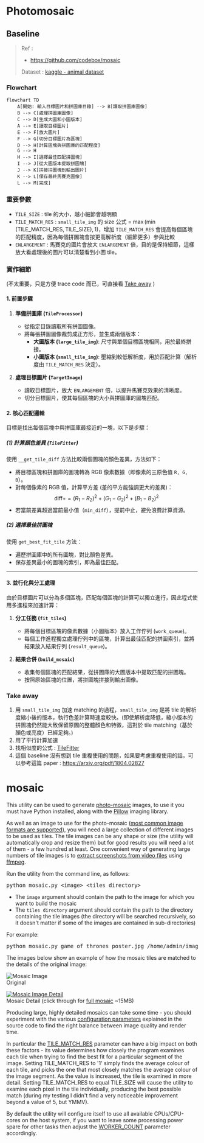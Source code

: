 # Photomosaic

## Baseline
> Ref : 
> * https://github.com/codebox/mosaic
> 
> Dataset : [kaggle - animal dataset](https://www.kaggle.com/datasets/snmahsa/animal-image-dataset-cats-dogs-and-foxes?resource=download)

### Flowchart
```mermaid
flowchart TD
    A[開始: 輸入目標圖片和拼圖庫目錄] --> B[讀取拼圖庫圖像]
    B --> C[處理拼圖庫圖像]
    C --> D[生成大圖和小圖版本]
    A --> E[讀取目標圖片]
    E --> F[放大圖片]
    F --> G[切分目標圖片為區塊]
    D --> H[計算區塊與拼圖庫的匹配程度]
    G --> H
    H --> I[選擇最佳匹配拼圖塊]
    I --> J[從大圖版本提取拼圖塊]
    J --> K[拼接拼圖塊到輸出圖片]
    K --> L[保存最終馬賽克圖像]
    L --> M[完成]

```

### 重要參數

- `TILE_SIZE` : tile 的大小，越小細節會越明顯
- `TILE_MATCH_RES` : `small_tile_img` 的 size 公式 =  $\max(\min(\text{TILE_MATCH_RES}, \text{TILE_SIZE}), 1)$，增加 `TILE_MATCH_RES` 會提高每個區塊的匹配精度，因為每個拼圖塊會按更高解析度（細節更多）參與比較
- `ENLARGEMENT` : 馬賽克的圖片會放大 `ENLARGEMENT` 倍，目的是保持細節，這樣放大看處理後的圖片可以清楚看到小圖 tile。


### 實作細節 
(不太重要，只是方便 trace code 而已，可直接看 [Take away](#Take-away) )
#### **1. 前置步驟**
1. **準備拼圖庫 (`TileProcessor`)**
   - 從指定目錄讀取所有拼圖圖像。
   - 將每張拼圖圖像裁剪成正方形，並生成兩個版本：
     - **大圖版本 (`large_tile_img`)**: 尺寸與單個目標區塊相同，用於最終拼接。
     - **小圖版本 (`small_tile_img`)**: 壓縮到較低解析度，用於匹配計算（解析度由 `TILE_MATCH_RES` 決定）。

2. **處理目標圖片 (`TargetImage`)**
   - 讀取目標圖片，放大 `ENLARGEMENT` 倍，以提升馬賽克效果的清晰度。
   - 切分目標圖片，使其每個區塊的大小與拼圖庫的圖塊匹配。


#### **2. 核心匹配邏輯**
目標是找出每個區塊中與拼圖庫最接近的一塊，以下是步驟：

##### **(1) 計算顏色差異 (`TileFitter`)**
使用 `__get_tile_diff` 方法比較兩個圖塊的顏色差異，方法如下：
   - 將目標區塊和拼圖庫的圖塊轉為 RGB 像素數據（即像素的三原色值 `R, G, B`）。
   - 對每個像素的 RGB 值，計算平方差 (差的平方能強調更大的差異)：
     $$
     \text{diff} += (R_1 - R_2)^2 + (G_1 - G_2)^2 + (B_1 - B_2)^2
     $$
   - 若當前差異超過當前最小值（`min_diff`），提前中止，避免浪費計算資源。

##### **(2) 選擇最佳拼圖塊**
使用 `get_best_fit_tile` 方法：
   - 遍歷拼圖庫中的所有圖塊，對比顏色差異。
   - 保存差異最小的圖塊的索引，即為最佳匹配。

---

#### **3. 並行化與分工處理**
由於目標圖片可以分為多個區塊，匹配每個區塊的計算可以獨立進行，因此程式使用多進程來加速計算：
1. **分工任務 (`fit_tiles`)**
   - 將每個目標區塊的像素數據（小圖版本）放入工作佇列 (`work_queue`)。
   - 每個工作進程獨立處理佇列中的區塊，計算出最佳匹配的拼圖索引，並將結果放入結果佇列 (`result_queue`)。

2. **結果合併 (`build_mosaic`)**
   - 收集每個區塊的匹配結果，從拼圖庫的大圖版本中提取匹配的拼圖塊。
   - 按照原始區塊的位置，將拼圖塊拼接到輸出圖像。


### Take away
1. 用 `small_tile_img` 加速 matching 的過程，`small_tile_img` 是將 tile 的解析度縮小後的版本，執行色差計算時速度較快。(即使解析度降低，縮小版本的拼圖塊仍然能大致保留原圖的整體顏色和特徵，這對於 tile matching（基於顏色或亮度）已經足夠。)
2. 用了平行計算加速
3. 找相似度的公式 : [TileFitter](#1-計算顏色差異-TileFitter)
4. 這個 baseline 沒有想到 tile 重複使用的問題，如果要考慮重複使用的話，可以參考這篇 paper : https://arxiv.org/pdf/1804.02827 



# mosaic

This utility can be used to generate [photo-mosaic](http://en.wikipedia.org/wiki/Photographic_mosaic) images, to use it you must have Python installed, along with the [Pillow](http://pillow.readthedocs.org/en/latest/) imaging library.

As well as an image to use for the photo-mosaic ([most common image formats are supported](http://pillow.readthedocs.org/en/latest/handbook/image-file-formats.html)), you will need a large collection of different images to be used as tiles. The tile images can be any shape or size (the utility will automatically crop and resize them) but for good results you will need a lot of them - a few hundred at least. One convenient way of generating large numbers of tile images is to [extract screenshots from video files](https://trac.ffmpeg.org/wiki/Create%20a%20thumbnail%20image%20every%20X%20seconds%20of%20the%20video) using [ffmpeg](https://www.ffmpeg.org/).

Run the utility from the command line, as follows:

<pre>python mosaic.py &lt;image&gt; &lt;tiles directory&gt;
</pre>

*   The `image` argument should contain the path to the image for which you want to build the mosaic
*   The `tiles directory` argument should contain the path to the directory containing the tile images (the directory will be searched recursively, so it doesn't matter if some of the images are contained in sub-directories)

For example:

<pre>python mosaic.py game_of_thrones_poster.jpg /home/admin/images/screenshots
</pre>

The images below show an example of how the mosaic tiles are matched to the details of the original image:

![Mosaic Image](https://codebox.net/assets/images/mosaic/mosaic_small.jpg)  
<span class="smallText">Original</span>

[![Mosaic Image Detail](https://codebox.net/assets/images/mosaic/mosaic_detail.jpg)](https://codebox.net/assets/images/mosaic/mosaic_large.jpg)  
<span class="smallText">Mosaic Detail (click through for [full mosaic](https://codebox.net/assets/images/mosaic/mosaic_large.jpg) ~15MB)</span>

Producing large, highly detailed mosaics can take some time - you should experiment with the various [configuration parameters](https://github.com/codebox/mosaic/blob/master/mosaic.py#L6) explained in the source code to find the right balance between image quality and render time.

In particular the [TILE_MATCH_RES](https://github.com/codebox/mosaic/blob/master/mosaic.py#L8) parameter can have a big impact on both these factors - its value determines how closely the program examines each tile when trying to find the best fit for a particular segment of the image. Setting TILE_MATCH_RES to '1' simply finds the average colour of each tile, and picks the one that most closely matches the average colour of the image segment. As the value is increased, the tile is examined in more detail. Setting TILE_MATCH_RES to equal TILE_SIZE will cause the utility to examine each pixel in the tile individually, producing the best possible match (during my testing I didn't find a very noticeable improvement beyond a value of 5, but YMMV).

By default the utility will configure itself to use all available CPUs/CPU-cores on the host system, if you want to leave some processing power spare for other tasks then adjust the [WORKER_COUNT](https://github.com/codebox/mosaic/blob/master/mosaic.py#L12) parameter accordingly.
